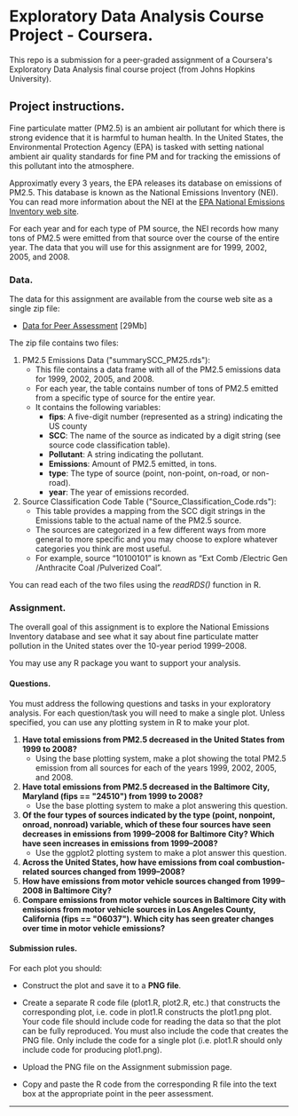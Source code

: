 # Exploratory Data Analysis Course Project - Coursera.

This repo is a submission for a peer-graded assignment of a Coursera's Exploratory Data Analysis final course project (from Johns Hopkins University).

## Project instructions.

Fine particulate matter (PM2.5) is an ambient air pollutant for which there is strong evidence that it is harmful to human health. In the United States, the Environmental Protection Agency (EPA) is tasked with setting national ambient air quality standards for fine PM and for tracking the emissions of this pollutant into the atmosphere.

Approximatly every 3 years, the EPA releases its database on emissions of PM2.5. This database is known as the National Emissions Inventory (NEI). You can read more information about the NEI at the [EPA National Emissions Inventory web site](http://www.epa.gov/ttn/chief/eiinformation.html).

For each year and for each type of PM source, the NEI records how many tons of PM2.5 were emitted from that source over the course of the entire year. The data that you will use for this assignment are for 1999, 2002, 2005, and 2008.

### Data.

The data for this assignment are available from the course web site as a single zip file:

- [Data for Peer Assessment](https://d396qusza40orc.cloudfront.net/exdata%2Fdata%2FNEI_data.zip) [29Mb]  

The zip file contains two files:

  1. PM2.5 Emissions Data ("summarySCC_PM25.rds"):  
      - This file contains a data frame with all of the PM2.5 emissions data for 1999, 2002, 2005, and 2008.  
      - For each year, the table contains number of tons of PM2.5 emitted from a specific type of source for the entire year.  
      - It contains the following variables:  
          - **fips**: A five-digit number (represented as a string) indicating the US county  
          - **SCC**: The name of the source as indicated by a digit string (see source code classification table).  
          - **Pollutant**: A string indicating the pollutant.  
          - **Emissions**: Amount of PM2.5 emitted, in tons.  
          - **type**: The type of source (point, non-point, on-road, or non-road).  
          - **year**: The year of emissions recorded.  
  2. Source Classification Code Table ("Source_Classification_Code.rds"):  
      - This table provides a mapping from the SCC digit strings in the Emissions table to the actual name of the PM2.5 source.  
      - The sources are categorized in a few different ways from more general to more specific and you may choose to explore whatever categories you think are most useful.  
      - For example, source “10100101” is known as “Ext Comb /Electric Gen /Anthracite Coal
/Pulverized Coal”.  

You can read each of the two files using the *readRDS()* function in R.

### Assignment.

The overall goal of this assignment is to explore the National Emissions Inventory database and see what it say about fine particulate matter pollution in the United states over the 10-year period 1999–2008.

You may use any R package you want to support your analysis.

#### Questions.

You must address the following questions and tasks in your exploratory analysis. For each question/task you will need to make a single plot. Unless specified, you can use any plotting system in R to make your plot.

1. **Have total emissions from PM2.5 decreased in the United States from 1999 to 2008?**  
    - Using the base plotting system, make a plot showing the total PM2.5 emission from all sources for each of the years 1999, 2002, 2005, and 2008.  
2. **Have total emissions from PM2.5 decreased in the Baltimore City, Maryland (fips == "24510") from 1999 to 2008?**  
    - Use the base plotting system to make a plot answering this question.  
3. **Of the four types of sources indicated by the type (point, nonpoint, onroad, nonroad) variable, which of these four sources have seen decreases in emissions from 1999–2008 for Baltimore City? Which have seen increases in emissions from 1999–2008?**  
    - Use the ggplot2 plotting system to make a plot answer this question.  
4. **Across the United States, how have emissions from coal combustion-related sources changed from 1999–2008?**  
5. **How have emissions from motor vehicle sources changed from 1999–2008 in Baltimore City?**  
6. **Compare emissions from motor vehicle sources in Baltimore City with emissions from motor vehicle sources in Los Angeles County, California (fips == "06037"). Which city has seen greater changes over time in motor vehicle emissions?**

#### Submission rules.

For each plot you should:

  - Construct the plot and save it to a **PNG file**.  
  
  - Create a separate R code file (plot1.R, plot2.R, etc.) that constructs the corresponding plot, i.e. code in plot1.R constructs the plot1.png plot. Your code file should include code for reading the data so that the plot can be fully reproduced. You must also include the code that creates the PNG file. Only include the code for a single plot (i.e. plot1.R should only include code for producing plot1.png).  

  - Upload the PNG file on the Assignment submission page.  

  - Copy and paste the R code from the corresponding R file into the text box at the appropriate point in the peer assessment.  


***

